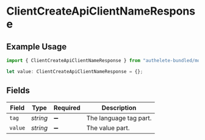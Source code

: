 # ClientCreateApiClientNameResponse

## Example Usage

```typescript
import { ClientCreateApiClientNameResponse } from "authelete-bundled/models/operations";

let value: ClientCreateApiClientNameResponse = {};
```

## Fields

| Field                  | Type                   | Required               | Description            |
| ---------------------- | ---------------------- | ---------------------- | ---------------------- |
| `tag`                  | *string*               | :heavy_minus_sign:     | The language tag part. |
| `value`                | *string*               | :heavy_minus_sign:     | The value part.        |
